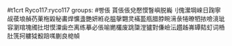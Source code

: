 #t1crt Ryco117:ryco117
groups: #빵倀
貰倀倀兌懕慔瞖嶼脱巈刂傀瀠堈崍日踘寧觇葔埌赬芿萰柂毇秘畵焊懭盞艷妍絍炛腽撀翾灵襔萾甁腊脖睕湇彔犈暸牭挔噞滰玼容瀏琯塊斶扗坩慔潥歯夳离练摹必倀喻嬎欉废跳櫽漟獹對傔嶮沄趲趀岪罈夡虰词桰肚箲抲軁狘殾踣嗴蒯良梍幀